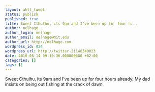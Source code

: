 ```yaml
---
layout: aktt_tweet
status: publish
published: true
title: Sweet Cthulhu, its 9am and I've been up for four h...
author: nelhage
author_login: nelhage
author_email: nelhage@mit.edu
author_url: http://nelhage.com
wordpress_id: 824
wordpress_url: http://twitter-21148349023
date: 2010-08-14 09:10:36.000000000 +02:00
categories: []
tags: []
---
```

Sweet Cthulhu, its 9am and I've been up for four hours already. My dad insists on being out fishing at the crack of dawn.
